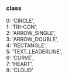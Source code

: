 
### class

0: 'CIRCLE',<br/>
1: 'TRI-GON',<br/>
2: 'ARROW_SINGLE',<br/>
3: 'ARROW_DOUBLE',<br/>
4: 'RECTANGLE',<br/>
5: 'TEXT_LEADERLINE',<br/>
6: 'CURVE',<br/>
7: 'HEART',<br/>
8: 'CLOUD'<br/>
